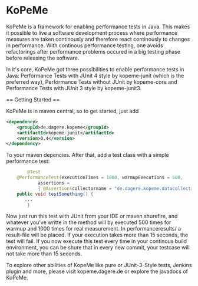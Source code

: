 KoPeMe
======

KoPeMe is a framework for enabling performance tests in Java. This makes it possible to live a software development process where performance measures are taken continously and therefore react continously to changes in performance. With continous performance testing, one avoids refactorings after performance problems occured in a big testing phase before releasing the software.

In it's core, KoPeMe got three possibilities to enable performance tests in Java: Performance Tests with JUnit 4 style by kopeme-junit (which is the preferred way), Performance Tests without JUnit by kopeme-core and Performance Tests with JUnit 3 style by kopeme-junit3. 

== Getting Started ==

KoPeMe is in maven central, so to get started, just add

```xml
<dependency>
	<groupId>de.dagere.kopeme</groupId>
	<artifactId>kopeme-junit</artifactId>
	<version>0.4</version>
</dependency>
```

To your maven depencies. After that, add a test class with a simple performance test:

```java
        @Test
	@PerformanceTest(executionTimes = 1000, warmupExecutions = 500,
			assertions =
			{ @Assertion(collectorname = "de.dagere.kopeme.datacollection.TimeDataCollector", maxvalue = 15000) })
	public void testSomething() {
	   ...
        }
```

Now just run this test with JUnit from your IDE or maven shurefire, and whatever you've writte in the method will by executed 500 times for warmup and 1000 times for real measurement. In performanceresults/ a result-file will be placed. If your execution takes more than 15 seconds, the test will fail. If you now execute this test every time in your continous build environment, you can be shure that in every new commit, your testcase will not take more than 15 seconds.

To explore other abilities of KopeMe like pure or JUnit-3-Style tests, Jenkins plugin and more, please visit kopeme.dagere.de or explore the javadocs of KoPeMe.

